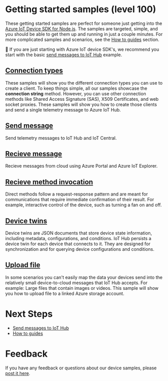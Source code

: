 # Getting started samples (level 100)

These getting started samples are perfect for someone just getting into the [Azure IoT Device SDK for Node.js](https://github.com/Azure/azure-iot-sdk-node). The samples are targeted, simple, and you should be able to get them up and running in just a couple minutes. For more complicated samples and scenarios, see the [How to guides](../how_to_guides) section.

🔔 If you are just starting with Azure IoT device SDK's, we recommend you start with the basic [send messages to IoT Hub](src/send_messages) example.

## [Connection types](src/connections)

These samples will show you the different connection types you can use to create a client. To keep things simple, all our samples showcase the **connection string** method. However, you can use other connection methods like Shared Access Signature (SAS), X509 Certificates, and web socket proxies. These samples will show you how to create those clients and send a single telemetry message to Azure IoT Hub. 

## [Send message](src/send_messages)

Send telemetry messages to IoT Hub and IoT Central.

## [Recieve message](src/receive_messages)

Recieve messages from cloud using Azure Portal and Azure IoT Explorer.

## [Recieve method invocation](src/receive_method_invocation)

Direct methods follow a request-response pattern and are meant for communications that require immediate confirmation of their result. For example, interactive control of the device, such as turning a fan on and off.

## [Device twins](src/device_twins)

Device twins are JSON documents that store device state information, including metadata, configurations, and conditions. IoT Hub persists a device twin for each device that connects to it. They are designed for synchronization and for querying device configurations and conditions.

## [Upload file](src/upload_files)

In some scenarios you can't easily map the data your devices send into the relatively small device-to-cloud messages that IoT Hub accepts. For example: Large files that contain images or videos. This sample will show you how to upload file to a linked Azure storage account.

# Next Steps

- [Send messages to IoT Hub](./src/send_messages)
- [How to guides](src/../../how_to_guides)

# Feedback

If you have any feedback or questions about our device samples, please [post it here](https://github.com/Azure/azure-iot-sdk-node/discussions/1042).